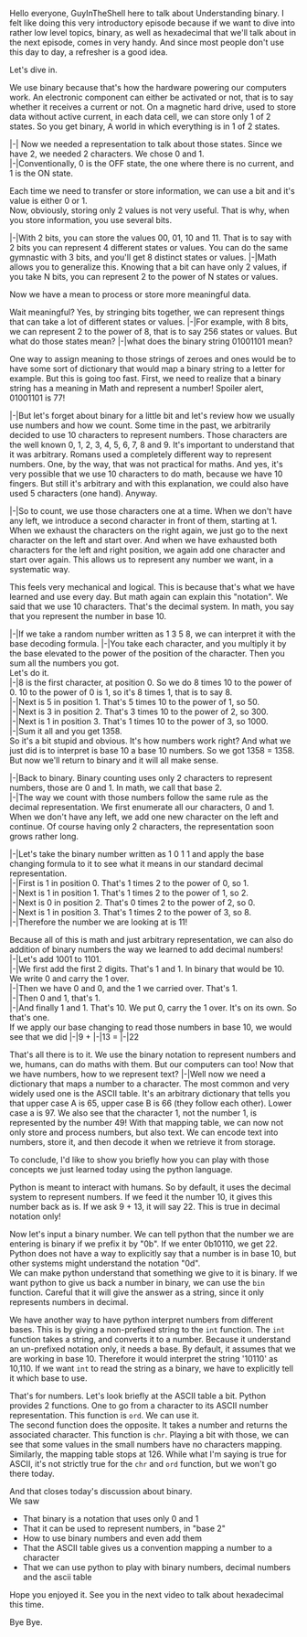 Hello everyone, GuyInTheShell here to talk about Understanding binary. I felt like doing this very
introductory episode because if we want to dive into rather low level topics, binary, as well as
hexadecimal that we'll talk about in the next episode, comes in very handy. And since most people
don't use this day to day, a refresher is a good idea.

Let's dive in.

We use binary because that's how the hardware powering our computers work. An electronic component
can either be activated or not, that is to say whether it receives a current or not. On a magnetic
hard drive, used to store data without active current, in each data cell, we can store only 1 of 2
states. So you get binary, A world in which everything is in 1 of 2 states.

|-|
Now we needed a representation to talk about those states. Since we have 2, we needed 2 characters.
We chose 0 and 1.  
|-|Conventionally, 0 is the OFF state, the one where there is no current, and 1 is the ON state.  


Each time we need to transfer or store information, we can use a bit and it's value is either 0 or
1.  
Now, obviously, storing only 2 values is not very useful. That is why, when you store information,
you use several bits.

|-|With 2 bits, you can store the values 00, 01, 10 and 11. That is to say with 2 bits you can
represent 4 different states or values. You can do the same gymnastic with 3 bits, and you'll get 8
distinct states or values. |-|Math allows you to generalize this. Knowing that a bit can
have only 2 values, if you take N bits, you can represent 2 to the power of N states or values.

Now we have a mean to process or store more meaningful data.

Wait meaningful? Yes, by stringing bits together, we can represent things that can take a lot of
different states or values. |-|For example, with 8 bits, we can represent 2 to the power of 8, that is
to say 256 states or values. But what do those states mean? |-|what does the binary string 01001101
mean?

One way to assign meaning to those strings of zeroes and ones would be to have some sort of
dictionary that would map a binary string to a letter for example. But this is going too fast.
First, we need to realize that a binary string has a meaning in Math and represent a number! Spoiler
alert, 01001101 is 77!

|-|But let's forget about binary for a little bit and let's review how we usually use numbers and how
we count. Some time in the past, we arbitrarily decided to use 10 characters to represent numbers.
Those characters are the well known 0, 1, 2, 3, 4, 5, 6, 7, 8 and 9. It's important to understand
that it was arbitrary. Romans used a completely different way to represent numbers. One, by the way,
that was not practical for maths. And yes, it's very possible that we use 10 characters to do math,
because we have 10 fingers. But still it's arbitrary and with this explanation, we could also have
used 5 characters (one hand). Anyway.

|-|So to count, we use those characters one at a time. When we don't have any left, we introduce a
second character in front of them, starting at 1. When we exhaust the characters on the right again,
we just go to the next character on the left and start over. And when we have exhausted both
characters for the left and right position, we again add one character and start over again. This
allows us to represent any number we want, in a systematic way.

This feels very mechanical and logical. This is because that's what we have learned and use every
day. But math again can explain this "notation". We said that we use 10 characters. That's the
decimal system. In math, you say that you represent the number in base 10.

|-|If we take a random number written as 1 3 5 8, we can interpret it with the base decoding formula.
|-|You take each character, and you multiply it by the base elevated to the power of the position of
the character. Then you sum all the numbers you got.  
Let's do it.  
|-|8 is the first character, at position 0. So we do 8 times 10 to the power of 0. 10 to the power of 0
is 1, so it's 8 times 1, that is to say 8.  
|-|Next is 5 in position 1. That's 5 times 10 to the power of 1, so 50.  
|-|Next is 3 in position 2. That's 3 times 10 to the power of 2, so 300.  
|-|Next is 1 in position 3. That's 1 times 10 to the power of 3, so 1000.  
|-|Sum it all and you get 1358.  
So it's a bit stupid and obvious. It's how numbers work right? And what we just did is to interpret
is base 10 a base 10 numbers. So we got 1358 = 1358. But now we'll return to binary and it will all
make sense.

|-|Back to binary. Binary counting uses only 2 characters to represent numbers, those are 0 and 1. In
math, we call that base 2.  
|-|The way we count with those numbers follow the same rule as the decimal representation. We first
enumerate all our characters, 0 and 1. When we don't have any left, we add one new character on the
left and continue. Of course having only 2 characters, the representation soon grows rather long.

|-|Let's take the binary number written as 1 0 1 1 and apply the base changing formula to it to see
what it means in our standard decimal representation.  
|-|First is 1 in position 0. That's 1 times 2 to the power of 0, so 1.  
|-|Next is 1 in position 1. That's 1 times 2 to the power of 1, so 2.  
|-|Next is 0 in position 2. That's 0 times 2 to the power of 2, so 0.  
|-|Next is 1 in position 3. That's 1 times 2 to the power of 3, so 8.  
|-|Therefore the number we are looking at is 11!

Because all of this is math and just arbitrary representation, we can also do addition of binary
numbers the way we learned to add decimal numbers!  
|-|Let's add 1001 to 1101.  
|-|We first add the first 2 digits. That's 1 and 1. In binary that would be 10. We write 0 and carry
the 1 over.  
|-|Then we have 0 and 0, and the 1 we carried over. That's 1.  
|-|Then 0 and 1, that's 1.  
|-|And finally 1 and 1. That's 10. We put 0, carry the 1 over. It's on its own. So that's one.  
If we apply our base changing to read those numbers in base 10, we would see that we did |-|9 + |-|13 = |-|22

That's all there is to it. We use the binary notation to represent numbers and we, humans, can do
maths with them. But our computers can too! Now that we have numbers, how to we represent text? |-|Well
now we need a dictionary that maps a number to a character. The most common and very widely used
one is the ASCII table. It's an arbitrary dictionary that tells you that upper case A is 65, upper
case B is 66 (they follow each other). Lower case a is 97. We also see that the character 1, not the
number 1, is represented by the number 49! With that mapping table, we can now not only store and
process numbers, but also text. We can encode text into numbers, store it, and then decode it when
we retrieve it from storage.

To conclude, I'd like to show you briefly how you can play with those concepts we just learned today
using the python language.

Python is meant to interact with humans. So by default, it uses the decimal system to represent
numbers. If we feed it the number 10, it gives this number back as is. If we ask 9 + 13, it will
say 22. This is true in decimal notation only!

Now let's input a binary number. We can tell python that the number we are entering is binary if we
prefix it by "0b". If we enter 0b10110, we get 22. Python does not have a way to explicitly say
that a number is in base 10, but other systems might understand the notation "0d".  
We can make python understand that something we give to it is binary. If we want python to give us
back a number in binary, we can use the `bin` function. Careful that it will give the answer as a
string, since it only represents numbers in decimal.

We have another way to have python interpret numbers from different bases. This is by giving a
non-prefixed string to the `int` function. The `int` function takes a string, and converts it to a
number. Because it understand an un-prefixed notation only, it needs a base. By default, it assumes
that we are working in base 10. Therefore it would interpret the string '10110' as 10,110. If we
want `int` to read the string as a binary, we have to explicitly tell it which base to use.

That's for numbers. Let's look briefly at the ASCII table a bit. Python provides 2 functions. One to
go from a character to its ASCII number representation. This function is `ord`. We can use it.  
The second function does the opposite. It takes a number and returns the associated character. This
function is `chr`. Playing a bit with those, we can see that some values in the small numbers have
no characters mapping. Similarly, the mapping table stops at 126. While what I'm saying is true for
ASCII, it's not strictly true for the `chr` and `ord` function, but we won't go there today.

And that closes today's discussion about binary.  
We saw
- That binary is a notation that uses only 0 and 1
- That it can be used to represent numbers, in "base 2"
- How to use binary numbers and even add them
- That the ASCII table gives us a convention mapping a number to a character
- That we can use python to play with binary numbers, decimal numbers and the ascii table

Hope you enjoyed it. See you in the next video to talk about hexadecimal this time.

Bye Bye.
